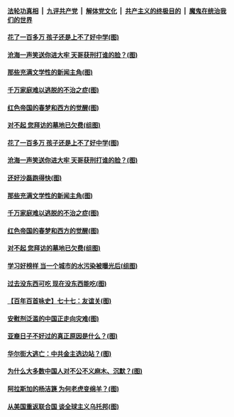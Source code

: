 ####  [法轮功真相](../../../../basic/blob/master/README.md?t=04080302) &nbsp;|&nbsp; [九评共产党](../../../../9ping.md/blob/master/README.md?t=04080302) &nbsp;|&nbsp; [解体党文化](../../../../jtdwh.md/blob/master/README.md?t=04080302)  &nbsp;|&nbsp; [共产主义的终极目的](../../../../gczydzjmd.md/blob/master/README.md?t=04080302) &nbsp;|&nbsp; [魔鬼在统治我们的世界](../../../../mgztzwmdsj.md/blob/master/README.md?t=04080302) 

#### [花了一百多万 孩子还是上不了好中学(图)](../pages/p4/967959.md?t=04080302) 

#### [沧海一声笑送你进大牢 天哥获刑打谁的脸？(图)](../pages/p4/967961.md?t=04080302) 

#### [那些充满文学性的新闻主角(图)](../pages/p4/967958.md?t=04080302) 

#### [千万家庭难以逃脱的不治之症(图)](../pages/p4/967956.md?t=04080302) 

#### [红色帝国的春梦和西方的觉醒(图)](../pages/p4/967870.md?t=04080302) 

#### [对不起 您拜访的墓地已欠费(组图)](../pages/p4/967865.md?t=04080302) 


#### [花了一百多万 孩子还是上不了好中学(图)](../pages/p4/967959.md?t=04080302) 

#### [沧海一声笑送你进大牢 天哥获刑打谁的脸？(图)](../pages/p4/967961.md?t=04080302) 

#### [还好沙磊跑得快(图)](../pages/p4/967955.md?t=04080302) 

#### [那些充满文学性的新闻主角(图)](../pages/p4/967958.md?t=04080302) 

#### [千万家庭难以逃脱的不治之症(图)](../pages/p4/967956.md?t=04080302) 


#### [红色帝国的春梦和西方的觉醒(图)](../pages/p4/967870.md?t=04080302) 


#### [对不起 您拜访的墓地已欠费(组图)](../pages/p4/967865.md?t=04080302) 

#### [学习好榜样 当一个城市的水污染被曝光后(组图)](../pages/p4/967863.md?t=04080302) 

#### [过去没东西可吃 现在没东西能吃(图)](../pages/p4/967859.md?t=04080302) 

#### [【百年百首咏史】七十七：友谊关(图)](../pages/p4/967844.md?t=04080302) 


#### [安慰剂泛滥的中国正走向灾难(图)](../pages/p4/967762.md?t=04080302) 

#### [亚裔日子不好过的真正原因是什么？(图)](../pages/p4/967765.md?t=04080302) 

#### [华尔街大逃亡：中共金主选边站？(图)](../pages/p4/967759.md?t=04080302) 

#### [为什么大多数中国人对不公不义麻木、沉默？(图)](../pages/p4/967760.md?t=04080302) 

#### [阿拉斯加的杨洁篪 为何老虎变绵羊？(图)](../pages/p4/967723.md?t=04080302) 

#### [从美国重返联合国 谈全球主义乌托邦(图)](../pages/p4/966832.md?t=04080302) 


